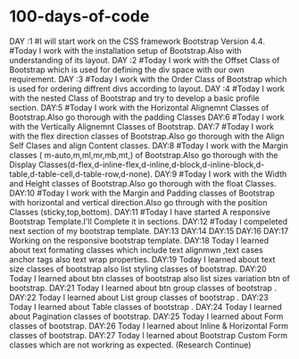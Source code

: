 # 100-days-of-code
DAY :1 
#I will start work on the CSS framework Bootstrap Version 4.4.
#Today I work with the installation setup of Bootstrap.Also with understanding of its layout.
 DAY :2
#Today I work with the Offset Class of Bootstrap which is used for defining the div space with our own requirement.
 DAY :3
#Today I work with the Order Class of Bootstrap which is used for ordering diffrent divs according to layout.
 DAY :4
 #Today I work with the nested Class of Bootstrap and try to develop a basic profile section.
DAY:5
 #Today I work with the Horizontal Alignemnt Classes of Bootstrap.Also go thorough with the padding Classes
DAY:6
 #Today I work with the Vertically Alignemnt Classes of Bootstrap.
DAY:7
 #Today I work with the flex direction classes of Bootstrap.Also go thorough with the Align Self Clases and align Content classes.
DAY:8
#Today I work with the Margin classes ( m-auto,m,ml,mr,mb,mt,) of Bootstrap.Also go thorough with the Display Classes(d-flex,d-inline-flex,d-inline,d-block,d-inline-block,d-table,d-table-cell,d-table-row,d-none).
DAY:9
#Today I work with the Width and Height classes of Bootstrap.Also go thorough with the float Classes.
DAY:10
#Today I work with the Margin and Padding classes of Bootstrap with horizontal and vertical direction.Also go through with the position Classes (sticky,top,bottom).
DAY:11
#Today I have started A responsive Bootstrap Template.I'll Complete it in sections.
DAY:12
#Today I compeleted next section of my bootstrap template.
DAY:13 DAY:14 DAY:15 DAY:16 DAY:17
Working on the responsive bootstrap template.
DAY:18
Today I learned about text formating classes which include text alignmwn ,text cases anchor tags also text wrap properties.
DAY:19
Today I learned about text size classes of bootstrap also list styling classes of bootstrap.
DAY:20
Today I learned about  btn classes of bootstrap also list sizes variation btn of bootstrap.
DAY:21
Today I learned about  btn group classes of bootstrap .
DAY:22
Today I learned about  List group classes of bootstrap .
DAY:23
Today I learned about  Table classes of bootstrap .
DAY:24
Today I learned about  Pagination classes of bootstrap.
DAY:25
Today I learned about  Form classes of bootstrap.
DAY:26
Today I learned about Inline & Horizontal Form classes of bootstrap.
DAY:27
Today I learned about Bootstrap Custom Form classes which are not workring as expected. (Research Continue)


